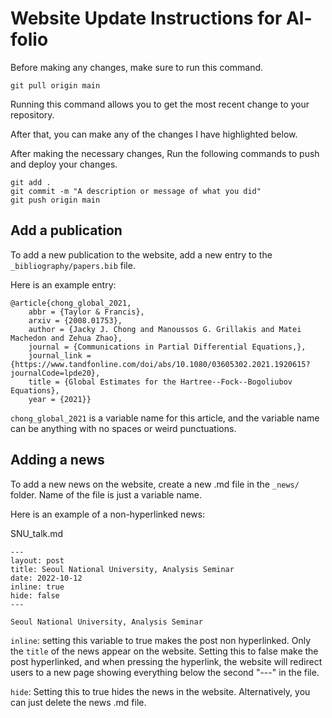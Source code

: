 # Website Update Instructions for Al-folio

Before making any changes, make sure to run this command. 
```
git pull origin main
```
Running this command allows you to get the most recent change to your repository.


After that, you can make any of the changes I have highlighted below.

After making the necessary changes, Run the following commands to push and deploy your changes. 
``` 
git add . 
git commit -m "A description or message of what you did" 
git push origin main
``` 

## Add a publication
To add a new publication to the website, add a new entry to the `_bibliography/papers.bib` file. 

Here is an example entry: 
```
@article{chong_global_2021,
	abbr = {Taylor & Francis},
	arxiv = {2008.01753},
	author = {Jacky J. Chong and Manoussos G. Grillakis and Matei Machedon and Zehua Zhao},
	journal = {Communications in Partial Differential Equations,},
	journal_link = {https://www.tandfonline.com/doi/abs/10.1080/03605302.2021.1920615?journalCode=lpde20},
	title = {Global Estimates for the Hartree--Fock--Bogoliubov Equations},
	year = {2021}}
```
`chong_global_2021` is a variable name for this article, and the variable name can be anything with no spaces or weird punctuations. 

## Adding a news
To add a new news on the website, create a new .md file in the `_news/` folder. Name of the file is just a variable name. 

Here is an example of a non-hyperlinked news: 

SNU_talk.md
```
---
layout: post
title: Seoul National University, Analysis Seminar
date: 2022-10-12
inline: true
hide: false
---

Seoul National University, Analysis Seminar
```

`inline`: setting this variable to true makes the post non hyperlinked. Only the `title` of the news appear on the website. Setting this to false make the post hyperlinked, and when pressing the hyperlink, the website will redirect users to a new page showing everything below the second "---" in the file. 

`hide`: Setting this to true hides the news in the website. Alternatively, you can just delete the news .md file.

